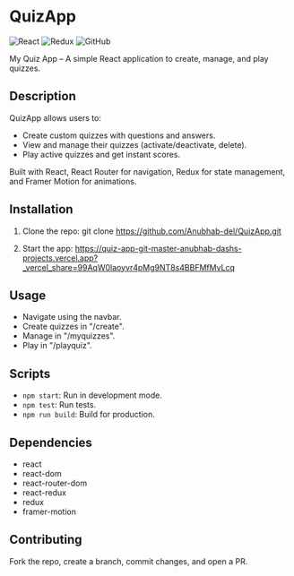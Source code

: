 # QuizApp

![React](https://img.shields.io/badge/react-%2320232a.svg?style=for-the-badge&logo=react&logoColor=%2361DAFB)
![Redux](https://img.shields.io/badge/redux-%23593d88.svg?style=for-the-badge&logo=redux&logoColor=white)
![GitHub](https://img.shields.io/github/license/Anubhab-del/QuizApp)

My Quiz App – A simple React application to create, manage, and play quizzes.

## Description

QuizApp allows users to:
- Create custom quizzes with questions and answers.
- View and manage their quizzes (activate/deactivate, delete).
- Play active quizzes and get instant scores.

Built with React, React Router for navigation, Redux for state management, and Framer Motion for animations.

## Installation

1. Clone the repo: git clone https://github.com/Anubhab-del/QuizApp.git

2. Start the app:
https://quiz-app-git-master-anubhab-dashs-projects.vercel.app?_vercel_share=99AqW0laoyvr4pMg9NT8s4BBFMfMvLcq

## Usage

- Navigate using the navbar.
- Create quizzes in "/create".
- Manage in "/myquizzes".
- Play in "/playquiz".

## Scripts

- `npm start`: Run in development mode.
- `npm test`: Run tests.
- `npm run build`: Build for production.

## Dependencies

- react
- react-dom
- react-router-dom
- react-redux
- redux
- framer-motion

## Contributing

Fork the repo, create a branch, commit changes, and open a PR.

